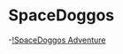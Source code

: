 # SpaceDoggos


-[!SpaceDoggos Adventure](https://github.com/dianavile/SpaceDoggos/blob/master/Space%20Doggo%20Adventures.PNG)

